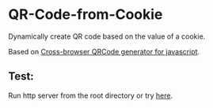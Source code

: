 # QR-Code-from-Cookie
Dynamically create QR code based on the value of a cookie.

Based on [Cross-browser QRCode generator for javascript](https://davidshimjs.github.io/qrcodejs/).

## Test:
Run http server from the root directory or try [here](https://nikilp.github.io/QR-Code-from-Cookie/).


